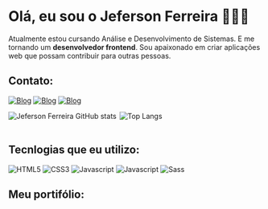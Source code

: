 # Olá, eu sou o Jeferson Ferreira 🧑🏽‍💻

<p>
Atualmente estou cursando Análise e Desenvolvimento de Sistemas. E me tornando um <strong>desenvolvedor frontend</strong>. Sou apaixonado em criar aplicações web que possam contribuir para outras pessoas.
</p>


## Contato:
[![Blog](https://img.shields.io/badge/Microsoft_Outlook-0078D4?style=for-the-badge&logo=microsoft-outlook&logoColor=white)](https://outlook.live.com/mail/0/)
[![Blog](https://img.shields.io/badge/LinkedIn-0077B5?style=for-the-badge&logo=linkedin&logoColor=white)](https://jefersonferreira.com)
[![Blog](https://img.shields.io/badge/WhatsApp-25D366?style=for-the-badge&logo=whatsapp&logoColor=white)](https://jefersonferreira.com)

<div style="display: flex;">
  <a href="https://github.com/jefersonferreira27">
    <img align="left" src="https://github-readme-stats.vercel.app/api?username=jefersonferreira27&show_icons=true&theme=dracula" alt="Jeferson Ferreira GitHub stats">
  </a>
  
  <a href="https://github.com/jefersonferreira27">
    <img align="right" src="https://github-readme-stats.vercel.app/api/top-langs/?username=jefersonferreira27&layout=compact&theme=dracula" alt="Top Langs">
  </a>
</div>
<br>




## Tecnlogias que eu utilizo:
<div style="display: inline_block">
    <img alt="HTML5"src="https://img.shields.io/badge/HTML5-E34F26?style=for-the-badge&logo=html5&logoColor=white">
    <img alt="CSS3"src="https://img.shields.io/badge/CSS3-1572B6?style=for-the-badge&logo=css3&logoColor=white">
    <img alt="Javascript"src="https://img.shields.io/badge/JavaScript-F7DF1E?style=for-the-badge&logo=javascript&logoColor=black">
    <img alt="Javascript"src="https://img.shields.io/badge/jQuery-0769AD?style=for-the-badge&logo=jquery&logoColor=white">
    <img alt="Sass"src="https://img.shields.io/badge/Sass-CC6699?style=for-the-badge&logo=sass&logoColor=white">
</div>


## Meu portifólio:

<div>   
</div>







